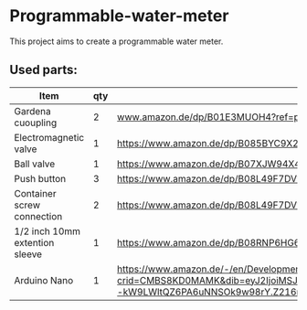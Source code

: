 # Programmable-water-meter

This project aims to create a programmable water meter. 

## Used parts: 
Item | qty| link
---|---|---
Gardena cuoupling | 2 | www.amazon.de/dp/B01E3MUOH4?ref=ppx_yo2ov_dt_b_fed_asin_title
Electromagnetic valve | 1 | https://www.amazon.de/dp/B085BYC9X2?ref=ppx_yo2ov_dt_b_fed_asin_title&th=1
Ball valve | 1 | https://www.amazon.de/dp/B07XJW94X4?ref=ppx_yo2ov_dt_b_fed_asin_title&th=1
Push button | 3 | https://www.amazon.de/dp/B08L49F7DV?ref=ppx_yo2ov_dt_b_fed_asin_title
Container screw connection | 2 | https://www.amazon.de/dp/B08L49F7DV?ref=ppx_yo2ov_dt_b_fed_asin_title
1/2 inch 10mm extention sleeve | 1 | https://www.amazon.de/dp/B08RNP6HG6?ref=ppx_yo2ov_dt_b_fed_asin_title
Arduino Nano | 1| https://www.amazon.de/-/en/Development-Connector-Microcontroller-Compatible-Arduino/dp/B0CX1B4X7M/ref=sr_1_3?crid=CMBS8KD0MAMK&dib=eyJ2IjoiMSJ9.O2e5j7Gc5VAC3ZyJ7VH5z0UukN_sY8HMthWPykQk9YE49AK1F49yz_uaP8TuCta3J3RwdCaBFuEaTE_qdsOTcz4OBIvZFCvZPwtzFR9YWaLXW5IXjlqmUZ25kY_HRrqfiJi55yVr7OVkRcdSoVCZqVtwDMoiGeH9bdgeQI7AjEX8kBtr29VmpmzneQtevRL6EUHB3VHe8LQ06bQe--kW9LWltQZ6PA6uNNSOk9w98rY.Z216natk4UXFuGNEG-0EMQx3ACY70_GgqOrGGE9VbeI&dib_tag=se&keywords=arduino+nano&qid=1729968800&sprefix=arduino+na%2Caps%2C113&sr=8-3



